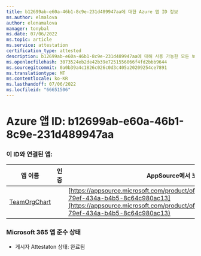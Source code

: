 ```yaml
---
title: b12699ab-e60a-46b1-8c9e-231d489947aa에 대한 Azure 앱 ID 정보
ms.author: elmalova
author: elenamalova
manager: tonybal
ms.date: 07/06/2022
ms.topic: article
ms.service: attestation
certification_type: attested
description: b12699ab-e60a-46b1-8c9e-231d489947aa에 대해 사용 가능한 모든 보안 및 규정 준수 정보입니다.
ms.openlocfilehash: 3073524eb2de42b39e7251556066f4fd2bbb9644
ms.sourcegitcommit: 0a0b39a4c1826c026c0d3c405a20209254ce7891
ms.translationtype: MT
ms.contentlocale: ko-KR
ms.lasthandoff: 07/06/2022
ms.locfileid: "66651506"
---
```

# <a name="azure-app-id-b12699ab-e60a-46b1-8c9e-231d489947aa"></a>Azure 앱 ID: b12699ab-e60a-46b1-8c9e-231d489947aa


### <a name="apps-associated-with-this-id"></a>이 ID와 연결된 앱:
| **앱 이름** | **인증** | **AppSource에서 보기** |
|--------------|---------------|-----------------------|
| [TeamOrgChart](../forward/teamorgchart.66763c6e-79ef-434a-b4b5-8c64c980ac13.md) |  | [https://appsource.microsoft.com/product/office/teamorgchart.66763c6e-79ef-434a-b4b5-8c64c980ac13](https://appsource.microsoft.com/product/office/teamorgchart.66763c6e-79ef-434a-b4b5-8c64c980ac13) |

### <a name="microsoft-365-app-compliance-status"></a>Microsoft 365 앱 준수 상태
- 게시자 Attestaton 상태: 완료됨
